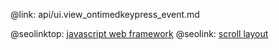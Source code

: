 @link: api/ui.view_ontimedkeypress_event.md

@seolinktop: [javascript web framework](https://webix.com)
@seolink: [scroll layout](https://webix.com/widget/scrollview/)